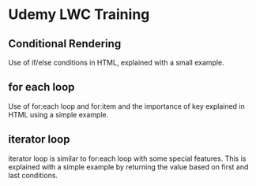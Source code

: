 <h1>Udemy LWC Training</h1>
<body>
  <h2>Conditional Rendering</h2>
  Use of if/else conditions in HTML, explained with a small example.
  <h2>for each loop</h2>
  Use of for:each loop and for:item and the importance of key explained in HTML using a simple example.
  <h2>iterator loop</h2>
  iterator loop is similar to for:each loop with some special features. This is explained with a simple example by returning the value based on first and last conditions.
</body>
